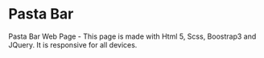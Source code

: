# Pasta Bar
Pasta Bar Web Page  -  This page is made with Html 5, Scss, Boostrap3 and JQuery. 
It is responsive for all devices.
